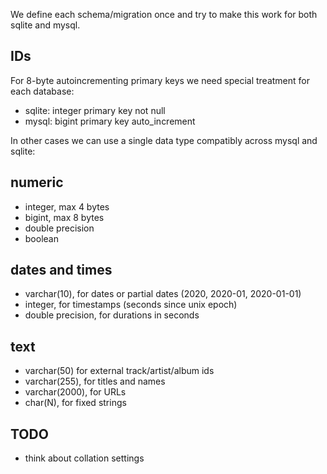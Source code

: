 We define each schema/migration once and try to make this work for both sqlite and mysql.

## IDs

For 8-byte autoincrementing primary keys we need special treatment for each database:

- sqlite: integer primary key not null
- mysql: bigint primary key auto_increment

In other cases we can use a single data type compatibly across mysql and sqlite:

## numeric

- integer, max 4 bytes
- bigint, max 8 bytes
- double precision
- boolean

## dates and times

- varchar(10), for dates or partial dates (2020, 2020-01, 2020-01-01)
- integer, for timestamps (seconds since unix epoch)
- double precision, for durations in seconds

## text

- varchar(50) for external track/artist/album ids
- varchar(255), for titles and names
- varchar(2000), for URLs
- char(N), for fixed strings

## TODO

- think about collation settings
